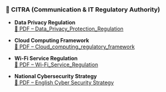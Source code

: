 ### 📡 CITRA (Communication & IT Regulatory Authority)

- **Data Privacy Regulation**  
  [📕 PDF – Data_Privacy_Protection_Regulation](https://www.citra.gov.kw/sites/en/LegalReferences/Data_Privacy_Protection_Regulation.pdf)

- **Cloud Computing Framework**  
  [📕 PDF – Cloud_computing_regulatory_framework](https://www.citra.gov.kw/sites/en/LegalReferences/Cloud_computing_regulatory_framework.pdf)

- **Wi-Fi Service Regulation**  
  [📕 PDF – Wi-Fi_Service_Regulation](https://www.citra.gov.kw/sites/en/LegalReferences/Wi-Fi_Service_Regulation.pdf)

- **National Cybersecurity Strategy**  
  [📕 PDF – English Cyber Security Strategy](https://citra.gov.kw/sites/en/LegalReferences/English%20Cyber%20Security%20Strategy.pdf)
